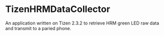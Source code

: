 # TizenHRMDataCollector

An application written on Tizen 2.3.2 to retrieve HRM green LED raw data and transmit to a paried phone. 
